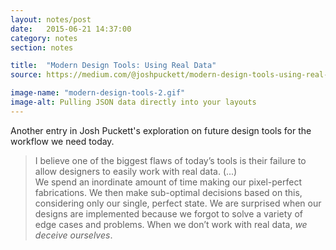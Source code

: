 ```yaml
---
layout: notes/post
date:   2015-06-21 14:37:00
category: notes
section: notes

title:  "Modern Design Tools: Using Real Data"
source: https://medium.com/@joshpuckett/modern-design-tools-using-real-data-62d499e97482

image-name: "modern-design-tools-2.gif"
image-alt: Pulling JSON data directly into your layouts
---
```


Another entry in Josh Puckett's exploration on future design tools for the workflow we need today.


> I believe one of the biggest flaws of today’s tools is their failure to allow designers to easily work with real data. (...)  
> We spend an inordinate amount of time making our pixel-perfect fabrications. We then make sub-optimal decisions based on this, considering only our single, perfect state. We are surprised when our designs are implemented because we forgot to solve a variety of edge cases and problems. When we don’t work with real data, _we deceive ourselves_.